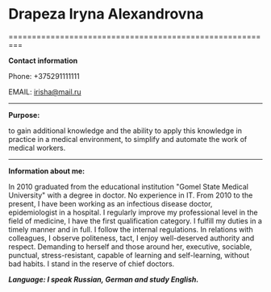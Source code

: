 # Drapeza Iryna Alexandrovna

 =========================================================

**Contact information** 

 Phone:                       +375291111111  
        
 EMAIL:                       irisha@mail.ru

---
**Purpose:**

 to gain additional knowledge and the ability to apply this knowledge in practice in a medical environment, to simplify and automate the work of medical workers.

---
**Information about me:** 

In 2010 graduated from the educational institution "Gomel State Medical University" with a degree in doctor. No experience in IT. 
From 2010 to the present, I have been working as an infectious disease doctor, epidemiologist in a hospital. 
I regularly improve my professional level in the field of medicine, I have the first qualification category.  I fulfill my duties in a timely manner and in full. 
I follow the internal regulations. In relations with colleagues, I observe politeness, tact, I enjoy well-deserved authority and respect. 
Demanding to herself and those around her, executive, sociable, punctual, stress-resistant, capable of learning and self-learning, without bad habits. I stand in the reserve of chief doctors.

***Language:           I speak Russian, German and study English.***
